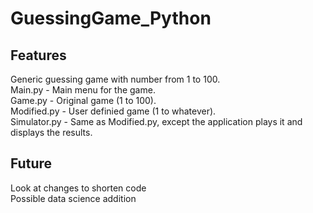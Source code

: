 # GuessingGame_Python

## Features
Generic guessing game with number from 1 to 100.<br>
Main.py - Main menu for the game.<br>
Game.py - Original game (1 to 100).<br>
Modified.py - User definied game (1 to whatever).<br>
Simulator.py - Same as Modified.py, except the application plays it and displays the results.

## Future
Look at changes to shorten code<br>
Possible data science addition
